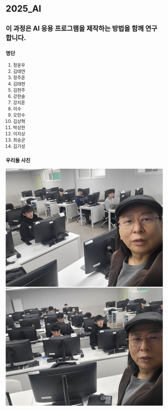 # 2025_AI
## 이 과정은 AI 응용 프로그램을 제작하는 방법을 함께 연구합니다. 
### 명단
1. 정윤우
2. 김태연
3. 정주훈
4. 김태현
5. 김현주
6. 강한솔
7. 강지훈
8. 이수
9. 오민수
10. 김상혁
11. 박상한
12. 이지상
13. 최승균
14. 김기성

### 우리들 사진
![이미지 1](image/1.jpg)
![이미지 2](image/2.jpg)



